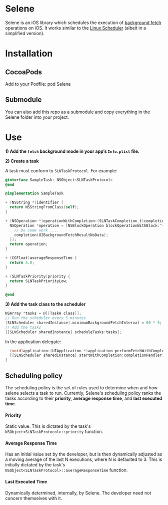 # Selene

Selene is an iOS library which schedules the execution of [background fetch](https://developer.apple.com/library/ios/documentation/iphone/conceptual/iphoneosprogrammingguide/ManagingYourApplicationsFlow/ManagingYourApplicationsFlow.html) operations on iOS.  It works similar to the [Linux Scheduler](http://oreilly.com/catalog/linuxkernel/chapter/ch10.html) (albeit in a simplified version).

# Installation

## CocoaPods

Add to your Podfile:
pod Selene

## Submodule

You can also add this repo as a submodule and copy everything in the Selene folder into your project.

# Use

**1) Add the `fetch` background mode in your app’s `Info.plist` file.**

**2) Create a task**

A task must conform to `SLNTaskProtocol`.  For example:

```objective-c
@interface SampleTask: NSObject<SLNTaskProtocol>
@end

@implementation SampleTask

+ (NSString *)identifier {
  return NSStringFromClass(self);
}

+ (NSOperation *)operationWithCompletion:(SLNTaskCompletion_t)completion {
  NSOperation *operation = [NSBlockOperation blockOperationWithBlock:^{
    // Do some work ....
    completion(UIBackgroundFetchResultNoData);
  }];
  return operation;
}

+ (CGFloat)averageResponseTime {
  return 5.0;
}

+ (SLNTaskPriority)priority {
  return SLNTaskPriorityLow;
}

@end
```

**3) Add the task class to the scheduler**

```objective-c
NSArray *tasks = @[[TaskA class]];
// Run the scheduler every 5 minutes
[SLNScheduler sharedInstance].minimumBackgroundFetchInterval = 60 * 5;
// Add the tasks
[[SLNScheduler sharedInstance] scheduleTasks:tasks];
```

In the application delegate:

```objective-c
- (void)application:(UIApplication *)application performFetchWithCompletionHandler:(void (^)(UIBackgroundFetchResult))completionHandler {
  [[SLNScheduler sharedInstance] startWithCompletion:completionHandler];
}
```

## Scheduling policy

The scheduling policy is the set of rules used to determine when and how selene selects a task to run.  Currently, Selene's scheduling policy ranks the tasks according to their **priority**, **average response time**, and **last executed time**.

#### Priority

Static value. This is dictated by the task's `NSObject<SLNTaskProtocol>::priority` function.

#### Average Response Time

Has an initial value set by the developer, but is then dynamically adjusted as a moving average of the last N executions, where N is defaulted to 3.  This is initially dictated by the task's `NSObject<SLNTaskProtocol>::averageResponseTime` function.

#### Last Executed Time

Dynamically determined, internally, by Selene.  The developer need not concern themselves with it.